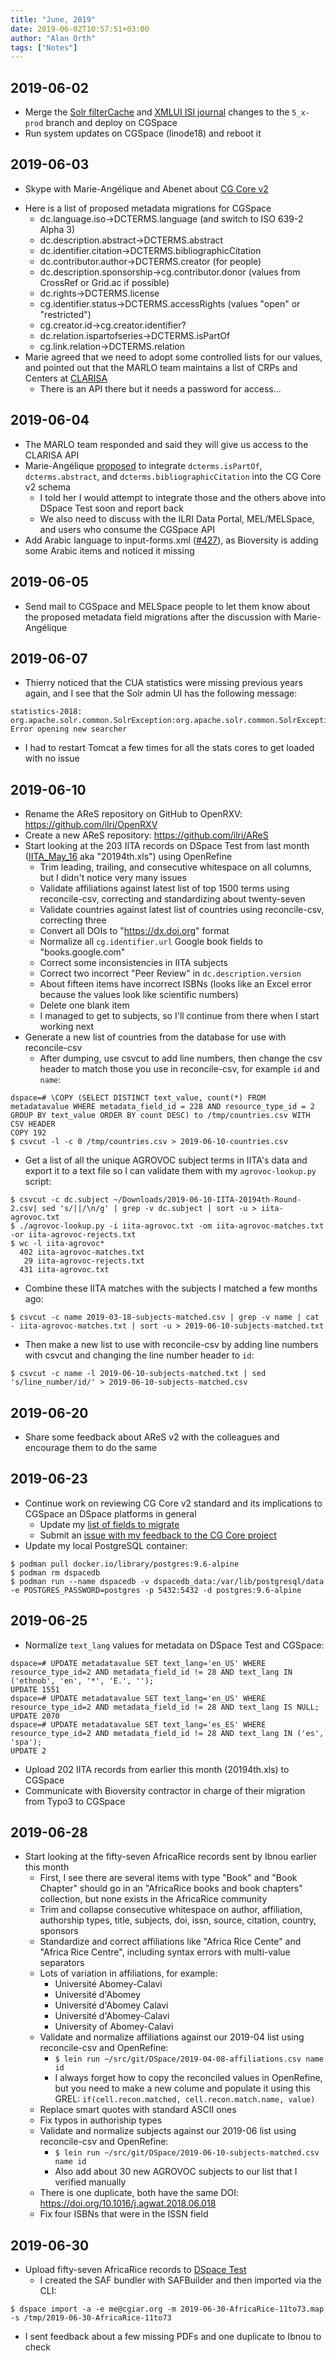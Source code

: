 ```yaml
---
title: "June, 2019"
date: 2019-06-02T10:57:51+03:00
author: "Alan Orth"
tags: ["Notes"]
---
```


## 2019-06-02

- Merge the [Solr filterCache](https://github.com/ilri/DSpace/pull/425) and [XMLUI ISI journal](https://github.com/ilri/DSpace/pull/426) changes to the `5_x-prod` branch and deploy on CGSpace
- Run system updates on CGSpace (linode18) and reboot it

## 2019-06-03

- Skype with Marie-Angélique and Abenet about [CG Core v2](https://agriculturalsemantics.github.io/cg-core/cgcore.html)

<!--more-->

- Here is a list of proposed metadata migrations for CGSpace
  - dc.language.iso→DCTERMS.language (and switch to ISO 639-2 Alpha 3)
  - dc.description.abstract→DCTERMS.abstract
  - dc.identifier.citation→DCTERMS.bibliographicCitation
  - dc.contributor.author→DCTERMS.creator (for people)
  - dc.description.sponsorship→cg.contributor.donor (values from CrossRef or Grid.ac if possible)
  - dc.rights→DCTERMS.license
  - cg.identifier.status→DCTERMS.accessRights (values "open" or "restricted")
  - cg.creator.id→cg.creator.identifier?
  - dc.relation.ispartofseries→DCTERMS.isPartOf
  - cg.link.relation→DCTERMS.relation
- Marie agreed that we need to adopt some controlled lists for our values, and pointed out that the MARLO team maintains a list of CRPs and Centers at [CLARISA](https://clarisa.cgiar.org/)
  - There is an API there but it needs a password for access...

## 2019-06-04

- The MARLO team responded and said they will give us access to the CLARISA API
- Marie-Angélique [proposed](https://github.com/AgriculturalSemantics/cg-core/pull/1) to integrate `dcterms.isPartOf`, `dcterms.abstract`, and `dcterms.bibliographicCitation` into the CG Core v2 schema
  - I told her I would attempt to integrate those and the others above into DSpace Test soon and report back
  - We also need to discuss with the ILRI Data Portal, MEL/MELSpace, and users who consume the CGSpace API
- Add Arabic language to input-forms.xml ([#427](https://github.com/ilri/DSpace/pull/427)), as Bioversity is adding some Arabic items and noticed it missing

## 2019-06-05

- Send mail to CGSpace and MELSpace people to let them know about the proposed metadata field migrations after the discussion with Marie-Angélique

## 2019-06-07

- Thierry noticed that the CUA statistics were missing previous years again, and I see that the Solr admin UI has the following message:

```
statistics-2018: org.apache.solr.common.SolrException:org.apache.solr.common.SolrException: Error opening new searcher 
```

- I had to restart Tomcat a few times for all the stats cores to get loaded with no issue

## 2019-06-10

- Rename the AReS repository on GitHub to OpenRXV: https://github.com/ilri/OpenRXV
- Create a new AReS repository: https://github.com/ilri/AReS
- Start looking at the 203 IITA records on DSpace Test from last month ([IITA_May_16](https://dspacetest.cgiar.org/handle/10568/102032) aka "20194th.xls") using OpenRefine
  - Trim leading, trailing, and consecutive whitespace on all columns, but I didn't notice very many issues
  - Validate affiliations against latest list of top 1500 terms using reconcile-csv, correcting and standardizing about twenty-seven
  - Validate countries against latest list of countries using reconcile-csv, correcting three
  - Convert all DOIs to "https://dx.doi.org" format
  - Normalize all `cg.identifier.url` Google book fields to "books.google.com"
  - Correct some inconsistencies in IITA subjects
  - Correct two incorrect "Peer Review" in `dc.description.version`
  - About fifteen items have incorrect ISBNs (looks like an Excel error because the values look like scientific numbers)
  - Delete one blank item
  - I managed to get to subjects, so I'll continue from there when I start working next
- Generate a new list of countries from the database for use with reconcile-csv
  - After dumping, use csvcut to add line numbers, then change the csv header to match those you use in reconcile-csv, for example `id` and `name`:

```
dspace=# \COPY (SELECT DISTINCT text_value, count(*) FROM metadatavalue WHERE metadata_field_id = 228 AND resource_type_id = 2 GROUP BY text_value ORDER BY count DESC) to /tmp/countries.csv WITH CSV HEADER
COPY 192
$ csvcut -l -c 0 /tmp/countries.csv > 2019-06-10-countries.csv
```

- Get a list of all the unique AGROVOC subject terms in IITA's data and export it to a text file so I can validate them with my `agrovoc-lookup.py` script:

```
$ csvcut -c dc.subject ~/Downloads/2019-06-10-IITA-20194th-Round-2.csv| sed 's/||/\n/g' | grep -v dc.subject | sort -u > iita-agrovoc.txt
$ ./agrovoc-lookup.py -i iita-agrovoc.txt -om iita-agrovoc-matches.txt -or iita-agrovoc-rejects.txt
$ wc -l iita-agrovoc*
  402 iita-agrovoc-matches.txt
   29 iita-agrovoc-rejects.txt
  431 iita-agrovoc.txt
```

- Combine these IITA matches with the subjects I matched a few months ago:

```
$ csvcut -c name 2019-03-18-subjects-matched.csv | grep -v name | cat - iita-agrovoc-matches.txt | sort -u > 2019-06-10-subjects-matched.txt
```

- Then make a new list to use with reconcile-csv by adding line numbers with csvcut and changing the line number header to `id`:

```
$ csvcut -c name -l 2019-06-10-subjects-matched.txt | sed 's/line_number/id/' > 2019-06-10-subjects-matched.csv
```

## 2019-06-20

- Share some feedback about AReS v2 with the colleagues and encourage them to do the same

## 2019-06-23

- Continue work on reviewing CG Core v2 standard and its implications to CGSpace an DSpace platforms in general
  - Update my [list of fields to migrate](https://gist.github.com/alanorth/2db39e91f48d116e00a4edffd6ba6409)
  - Submit an [issue with my feedback to the CG Core project](https://github.com/AgriculturalSemantics/cg-core/issues/2)
- Update my local PostgreSQL container:

```
$ podman pull docker.io/library/postgres:9.6-alpine
$ podman rm dspacedb
$ podman run --name dspacedb -v dspacedb_data:/var/lib/postgresql/data -e POSTGRES_PASSWORD=postgres -p 5432:5432 -d postgres:9.6-alpine
```

## 2019-06-25

- Normalize `text_lang` values for metadata on DSpace Test and CGSpace:

```
dspace=# UPDATE metadatavalue SET text_lang='en_US' WHERE resource_type_id=2 AND metadata_field_id != 28 AND text_lang IN ('ethnob', 'en', '*', 'E.', '');
UPDATE 1551
dspace=# UPDATE metadatavalue SET text_lang='en_US' WHERE resource_type_id=2 AND metadata_field_id != 28 AND text_lang IS NULL;
UPDATE 2070
dspace=# UPDATE metadatavalue SET text_lang='es_ES' WHERE resource_type_id=2 AND metadata_field_id != 28 AND text_lang IN ('es', 'spa');
UPDATE 2
```

- Upload 202 IITA records from earlier this month (20194th.xls) to CGSpace
- Communicate with Bioversity contractor in charge of their migration from Typo3 to CGSpace

## 2019-06-28

- Start looking at the fifty-seven AfricaRice records sent by Ibnou earlier this month
  - First, I see there are several items with type "Book" and "Book Chapter" should go in an "AfricaRice books and book chapters" collection, but none exists in the AfricaRice community
  - Trim and collapse consecutive whitespace on author, affiliation, authorship types, title, subjects, doi, issn, source, citation, country, sponsors
  - Standardize and correct affiliations like "Africa Rice Cente" and "Africa Rice Centre", including syntax errors with multi-value separators
  - Lots of variation in affiliations, for example:
    - Université Abomey-Calavi
    - Université d'Abomey
    - Université d'Abomey Calavi
    - Université d'Abomey-Calavi
    - University of Abomey-Calavi
  - Validate and normalize affiliations against our 2019-04 list using reconcile-csv and OpenRefine:
    - `$ lein run ~/src/git/DSpace/2019-04-08-affiliations.csv name id`
    - I always forget how to copy the reconciled values in OpenRefine, but you need to make a new colume and populate it using this GREL: `if(cell.recon.matched, cell.recon.match.name, value)`
  - Replace smart quotes with standard ASCII ones
  - Fix typos in authoriship types
  - Validate and normalize subjects against our 2019-06 list using reconcile-csv and OpenRefine:
    - `$ lein run ~/src/git/DSpace/2019-06-10-subjects-matched.csv name id`
    - Also add about 30 new AGROVOC subjects to our list that I verified manually
  - There is one duplicate, both have the same DOI: https://doi.org/10.1016/j.agwat.2018.06.018
  - Fix four ISBNs that were in the ISSN field

## 2019-06-30

- Upload fifty-seven AfricaRice records to [DSpace Test](https://dspacetest.cgiar.org/handle/10568/102274)
  - I created the SAF bundler with SAFBuilder and then imported via the CLI:

```
$ dspace import -a -e me@cgiar.org -m 2019-06-30-AfricaRice-11to73.map -s /tmp/2019-06-30-AfricaRice-11to73
```

- I sent feedback about a few missing PDFs and one duplicate to Ibnou to check
